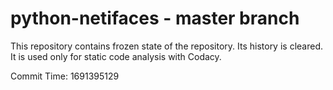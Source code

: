 # python-netifaces - master branch

This repository contains frozen state of the repository.
Its history is cleared. It is used only for static code
analysis with Codacy.

Commit Time: 1691395129